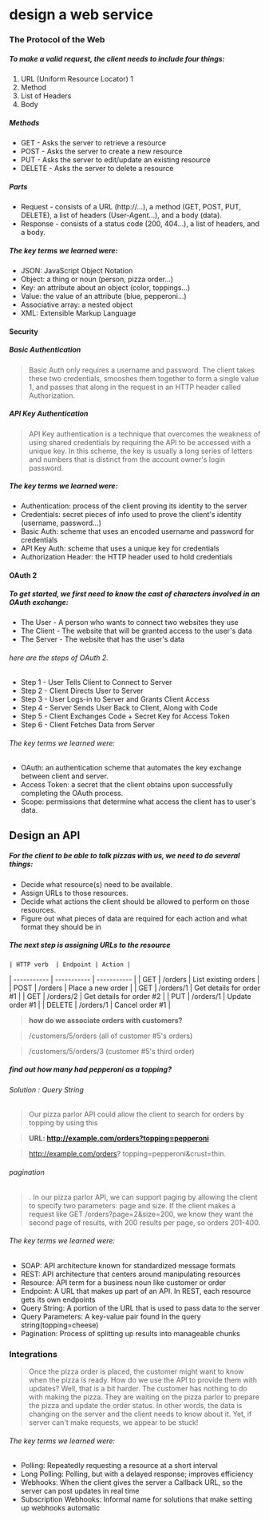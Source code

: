 # design a web service

### The Protocol of the Web

##### To make a valid request, the client needs to include four things:
1. URL (Uniform Resource Locator) 1
2. Method
3. List of Headers
4. Body

##### Methods
- GET - Asks the server to retrieve a resource 
- POST - Asks the server to create a new resource 
- PUT - Asks the server to edit/update an existing resource 
- DELETE - Asks the server to delete a resource 


##### Parts
- Request - consists of a URL (http://…), a method (GET, POST, PUT, DELETE), a list of headers (User-Agent…), and a body (data). 
- Response - consists of a status code (200, 404…), a list of headers, and a body. 


##### The key terms we learned were: 
- JSON: JavaScript Object Notation 
- Object: a thing or noun (person, pizza order...)
- Key: an attribute about an object (color, toppings...)
- Value: the value of an attribute (blue, pepperoni...)
- Associative array: a nested object 
- XML: Extensible Markup Language 


#### Security
##### Basic Authentication
> Basic Auth only requires a username and password. The client takes
these two credentials, smooshes them together to form a single value 1,
and passes that along in the request in an HTTP header called
Authorization. 

##### API Key Authentication 
>API Key authentication is a technique that overcomes the weakness of
using shared credentials by requiring the API to be accessed with a
unique key. In this scheme, the key is usually a long series of letters and
numbers that is distinct from the account owner's login password. 



##### The key terms we learned were:
- Authentication: process of the client proving its identity to the server 
- Credentials: secret pieces of info used to prove the client's identity (username, password...) 
- Basic Auth: scheme that uses an encoded username and password for credentials 
- API Key Auth: scheme that uses a unique key for credentials 
- Authorization Header: the HTTP header used to hold credentials 

#### OAuth 2

##### To get started, we first need to know the cast of characters involved in an OAuth exchange:
- The User - A person who wants to connect two websites they use
- The Client - The website that will be granted access to the user's data
- The Server - The website that has the user's data

###### here are the steps of OAuth 2.
- Step 1 - User Tells Client to Connect to Server
- Step 2 - Client Directs User to Server
- Step 3 - User Logs-in to Server and Grants Client Access
- Step 4 - Server Sends User Back to Client, Along with Code
- Step 5 - Client Exchanges Code + Secret Key for Access Token
- Step 6 - Client Fetches Data from Server

###### The key terms we learned were:
- OAuth: an authentication scheme that automates the key exchange between client and server. 
- Access Token: a secret that the client obtains upon successfully completing the OAuth process. 
- Scope: permissions that determine what access the client has to user's data. 


## Design an API
##### For the client to be able to talk pizzas with us, we need to do several things:
- Decide what resource(s) need to be available. 
- Assign URLs to those resources. 
- Decide what actions the client should be allowed to perform on those resources.
- Figure out what pieces of data are required for each action and what format they should be in

##### The next step is assigning URLs to the resource

	| HTTP verb  | Endpoint | Action |
| ----------- | ----------- | ----------- |
| GET | /orders | List existing orders |
| POST | /orders | Place a new order |
| GET | /orders/1 | Get details for order #1 |
| GET | /orders/2 | Get details for order #2 |
| PUT | /orders/1 | Update order #1 |
| DELETE | /orders/1 | Cancel order #1 |

> **how do we associate orders with customers?** 

>  /customers/5/orders (all of customer #5's orders)

>  /customers/5/orders/3 (customer #5's third order)

##### find out how many had pepperoni as a topping?

###### Solution : Query String

>  Our pizza parlor API could allow the client to search for orders by topping by using this 

> **URL: http://example.com/orders?topping=pepperoni**

> http://example.com/orders? topping=pepperoni&crust=thin. 

###### pagination
>. In our pizza parlor API, we can support paging by
allowing the client to specify two parameters: page and size. If the client
makes a request like GET /orders?page=2&size=200, we know they want
the second page of results, with 200 results per page, so orders
201-400. 

###### The key terms we learned were:
- SOAP: API architecture known for standardized message formats 
- REST: API architecture that centers around manipulating  resources 
- Resource: API term for a business noun like customer or order 
- Endpoint: A URL that makes up part of an API. In REST, each resource gets its own endpoints 
- Query String: A portion of the URL that is used to pass data to the server 
- Query Parameters: A key-value pair found in the query string(topping=cheese)
- Pagination: Process of splitting up results into manageable chunks 

### Integrations
>Once the pizza order is placed, the customer might want to know when
the pizza is ready. How do we use the API to provide them with
updates? Well, that is a bit harder. The customer has nothing to do with
making the pizza. They are waiting on the pizza parlor to prepare the
pizza and update the order status. In other words, the data is changing
on the server and the client needs to know about it. Yet, if server can't
make requests, we appear to be stuck!


###### The key terms we learned were:
- Polling: Repeatedly requesting a resource at a short interval 
- Long Polling: Polling, but with a delayed response; improves efficiency 
- Webhooks: When the client gives the server a Callback URL, so the server can post updates in real time
- Subscription Webhooks: Informal name for solutions that make setting up webhooks automatic 